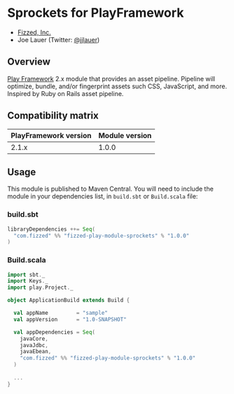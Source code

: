Sprockets for PlayFramework
================================

 - [Fizzed, Inc.](http://fizzed.com)
 - Joe Lauer (Twitter: [@jjlauer](http://twitter.com/jjlauer))


## Overview

[Play Framework](http://www.playframework.org/) 2.x module that provides an
asset pipeline.  Pipeline will optimize, bundle, and/or fingerprint assets such CSS, JavaScript, and more.
Inspired by Ruby on Rails asset pipeline.


## Compatibility matrix

| PlayFramework version | Module version | 
|:----------------------|:---------------|
| 2.1.x                 | 1.0.0          |


## Usage

This module is published to Maven Central.  You will need to include the module in your
dependencies list, in `build.sbt` or `Build.scala` file:


### build.sbt

```scala
libraryDependencies ++= Seq(
  "com.fizzed" %% "fizzed-play-module-sprockets" % "1.0.0"
)
```

### Build.scala

```scala
import sbt._
import Keys._
import play.Project._

object ApplicationBuild extends Build {

  val appName         = "sample"
  val appVersion      = "1.0-SNAPSHOT"

  val appDependencies = Seq(
    javaCore,
    javaJdbc,
    javaEbean,
    "com.fizzed" %% "fizzed-play-module-sprockets" % "1.0.0"
  )
  
  ...
}


